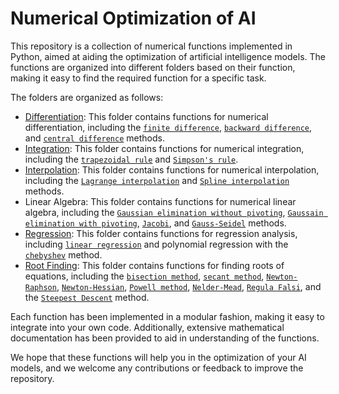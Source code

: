 # Numerical Optimization of AI
This repository is a collection of numerical functions implemented in Python, aimed at aiding the optimization of artificial intelligence models. The functions are organized into different folders based on their function, making it easy to find the required function for a specific task.

The folders are organized as follows:

- [Differentiation](/numerical_methods/differentiation/): This folder contains functions for numerical differentiation, including the [`finite difference`](/numerical_methods/differentiation/forward_difference.py), [`backward difference`](/numerical_methods/differentiation/backward_difference.py), and [`central difference`](/numerical_methods/differentiation/central_difference.py) methods.
- [Integration](/numerical_methods/integration/): This folder contains functions for numerical integration, including the [`trapezoidal rule`](/numerical_methods/integration/trapezoidal.py) and [`Simpson's rule`](/numerical_methods/integration/simpson.py).
- [Interpolation](/numerical_methods/interpolation/): This folder contains functions for numerical interpolation, including the [`Lagrange interpolation`](/numerical_methods/interpolation/lagrange.py) and [`Spline interpolation`](/numerical_methods/interpolation/spline.py) methods.
- Linear Algebra: This folder contains functions for numerical linear algebra, including the [`Gaussian elimination without pivoting`](/numerical_methods/lin_algebra/GE.py), [`Gaussain elimination with pivoting`](/numerical_methods/lin_algebra/GEpivot.py), [`Jacobi`](/numerical_methods/lin_algebra/Jacobi.py), and [`Gauss-Seidel`](/numerical_methods/lin_algebra/GaussSeidel.py) methods.
- [Regression](/numerical_methods/regression/): This folder contains functions for regression analysis, including [`linear regression`](/numerical_methods/regression/linear.py) and polynomial regression with the [`chebyshev`](/numerical_methods/regression/chebyshev.py) method.
- [Root Finding](/numerical_methods/root_finding/): This folder contains functions for finding roots of equations, including the [`bisection method`](/numerical_methods/root_finding/bisection.py), [`secant method`](/numerical_methods/root_finding/secant.py), [`Newton-Raphson`](/numerical_methods/root_finding/newton.py), [`Newton-Hessian`](/numerical_methods/root_finding/newton_hessian.py), [`Powell method`](/numerical_methods/root_finding/powell.py), [`Nelder-Mead`](/numerical_methods/root_finding/nelder_mead.py), [`Regula Falsi`](/numerical_methods/root_finding/regula_falsi.py), and the [`Steepest Descent`](/numerical_methods/root_finding/steepest_descent.py) method.

Each function has been implemented in a modular fashion, making it easy to integrate into your own code. Additionally, extensive mathematical documentation has been provided to aid in understanding of the functions. 

We hope that these functions will help you in the optimization of your AI models, and we welcome any contributions or feedback to improve the repository.